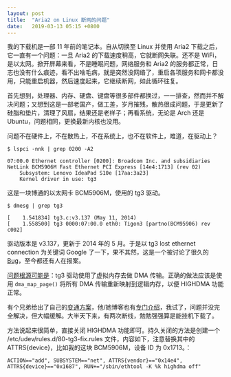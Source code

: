 ```yaml
---
layout: post
title:  "Aria2 on Linux 断网的问题"
date:   2019-03-13 05:15 +0800
---
```


我的下载机是一部 11 年前的笔记本。自从切换至 Linux 并使用 Aria2 下载之后，它一直有一个问题：一旦 Aria2 的下载速度稍高，它就断网失联。还不是 WiFi，是以太网。掀开屏幕来看，不是睡眠问题，网络服务和 Aria2 的服务都正常，日志也没有什么痕迹，看不出啥毛病，就是突然没网络了，重启各项服务和网卡都没用，只能重启机器，然后速度起来，它继续断网，如此循环往复。

首先想到，处理器、内存、硬盘、键盘等很多部件都换过，一一排查，然而并不解决问题；又想到这是一部老国产，做工差，岁月摧残，散热很成问题，于是更新了硅脂和垫片，清理了风扇，结果还是老样子；再看系统，无论是 Arch 还是 Ubuntu，问题相同，更换最新内核也没用。

问题不在硬件上，不在散热上，不在系统上，也不在软件上，难道，在驱动上？

```
$ lspci -nnk | grep 0200 -A2

07:00.0 Ethernet controller [0200]: Broadcom Inc. and subsidiaries NetLink BCM5906M Fast Ethernet PCI Express [14e4:1713] (rev 02)
	Subsystem: Lenovo IdeaPad S10e [17aa:3a23]
	Kernel driver in use: tg3
```

这是一块博通的以太网卡 BCM5906M，使用的 tg3 驱动。

```
$ dmesg | grep tg3

[    1.541834] tg3.c:v3.137 (May 11, 2014)
[    1.558500] tg3 0000:07:00.0 eth0: Tigon3 [partno(BCM95906) rev c002] 
```

驱动版本是 v3.137，更新于 2014 年的 5 月。于是以 tg3 lost ethernet connection 为关键词 Google 了一下，果不其然，这是一个被讨论了很久的 [Bug](https://bugs.launchpad.net/ubuntu/+source/linux/+bug/1447664)，至今都还有人在报案。

[问题根源可能是](https://bugs.launchpad.net/ubuntu/+source/linux/+bug/1447664/comments/13)：tg3 驱动使用了虚拟内存去做 DMA 传输。正确的做法应该是使用 `dma_map_page()` 将所有 DMA 传输重新映射到逻辑内存，以便 HIGHDMA 功能正常。

有个兄弟给出了自己的[变通方案](https://bugs.launchpad.net/ubuntu/+source/linux/+bug/1447664/comments/9)，他/她博客也有[专门介绍](https://lauri.võsandi.com/2016/02/fixing-broadcom-bcm5762-on-ubuntu.html)，我试了，问题并没完全解决，但大幅缓解。大半天下来，有两次断线，勉勉强强算是能挂机下载了。

方法说起来很简单，直接关闭 HIGHDMA 功能即可。持久关闭的方法是创建一个 /etc/udev/rules.d/80-tg3-fix.rules 文件，内容如下，注意替换其中的 ATTRS{device}，比如我的这块 BCM5906M，设备 ID 为 0x1713。：

```
ACTION=="add", SUBSYSTEM=="net", ATTRS{vendor}=="0x14e4", ATTRS{device}=="0x1687", RUN+="/sbin/ethtool -K %k highdma off"
```